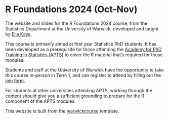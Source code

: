# R Foundations 2024 (Oct-Nov)

The website and slides for the R Foundations 2024 course, from the Statistics Department at the University of Warwick, developed and taught by [Ella Kaye](https://warwick.ac.uk/ellakaye).

This course is primarily aimed at first year Statistics PhD students. It has been developed as a prerequisite for those attending the [Academy for PhD Training in Statistics (APTS)](https://warwick.ac.uk/fac/sci/statistics/apts/) to cover the R material that’s required for those modules.

Students and staff at the University of Warwick have the opportunity to take this course in-person in Term 1, and can register to attend by filling out the [join form](https://warwick.ac.uk/fac/sci/statistics/staff/academic-research/kaye/r-foundations-2024/).

For students at other universities attending APTS, working through the content should give you a sufficient grounding to prepare for the R component of the APTS modules. 

This website is built from the [warwickcourse](https://github.com/warwick-stats-resources/warwickcourse) template.

